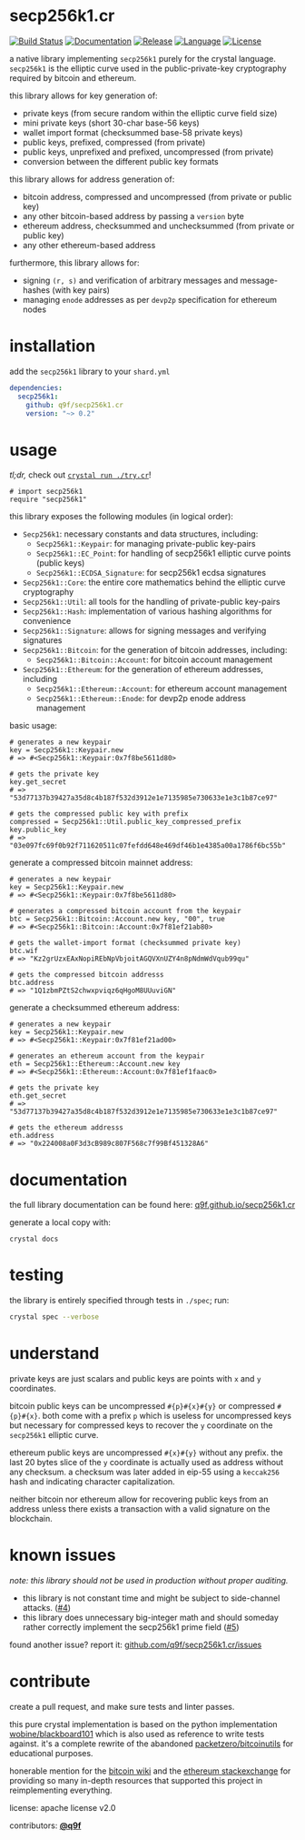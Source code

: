 # secp256k1.cr

[![Build Status](https://img.shields.io/github/workflow/status/q9f/secp256k1.cr/Nightly)](https://github.com/q9f/secp256k1.cr/actions)
[![Documentation](https://img.shields.io/badge/docs-html-black)](https://q9f.github.io/secp256k1.cr/)
[![Release](https://img.shields.io/github/v/release/q9f/secp256k1.cr?include_prereleases&color=black)](https://github.com/q9f/secp256k1.cr/releases/latest)
[![Language](https://img.shields.io/github/languages/top/q9f/secp256k1.cr?color=black)](https://github.com/q9f/secp256k1.cr/search?l=crystal)
[![License](https://img.shields.io/github/license/q9f/secp256k1.cr.svg?color=black)](LICENSE)

a native library implementing `secp256k1` purely for the crystal language. `secp256k1` is the elliptic curve used in the public-private-key cryptography required by bitcoin and ethereum.

this library allows for key generation of:
* private keys (from secure random within the elliptic curve field size)
* mini private keys (short 30-char base-56 keys)
* wallet import format (checksummed base-58 private keys)
* public keys, prefixed, compressed (from private)
* public keys, unprefixed and prefixed, uncompressed (from private)
* conversion between the different public key formats

this library allows for address generation of:
* bitcoin address, compressed and uncompressed (from private or public key)
* any other bitcoin-based address by passing a `version` byte
* ethereum address, checksummed and unchecksummed (from private or public key)
* any other ethereum-based address

furthermore, this library allows for:
* signing `(r, s)` and verification of arbitrary messages and message-hashes (with key pairs)
* managing `enode` addresses as per `devp2p` specification for ethereum nodes

# installation

add the `secp256k1` library to your `shard.yml`

```yaml
dependencies:
  secp256k1:
    github: q9f/secp256k1.cr
    version: "~> 0.2"
```

# usage

_tl;dr,_ check out [`crystal run ./try.cr`](./try.cr)!


```crystal
# import secp256k1
require "secp256k1"
```

this library exposes the following modules (in logical order):

* `Secp256k1`: necessary constants and data structures, including:
  - `Secp256k1::Keypair`: for managing private-public key-pairs
  - `Secp256k1::EC_Point`: for handling of secp256k1 elliptic curve points (public keys)
  - `Secp256k1::ECDSA_Signature`: for secp256k1 ecdsa signatures
* `Secp256k1::Core`: the entire core mathematics behind the elliptic curve cryptography
* `Secp256k1::Util`: all tools for the handling of private-public key-pairs
* `Secp256k1::Hash`: implementation of various hashing algorithms for convenience
* `Secp256k1::Signature`: allows for signing messages and verifying signatures
* `Secp256k1::Bitcoin`: for the generation of bitcoin addresses, including:
  - `Secp256k1::Bitcoin::Account`: for bitcoin account management
* `Secp256k1::Ethereum`: for the generation of ethereum addresses, including
  - `Secp256k1::Ethereum::Account`: for ethereum account management
  - `Secp256k1::Ethereum::Enode`: for devp2p enode address management

basic usage:

```crystal
# generates a new keypair
key = Secp256k1::Keypair.new
# => #<Secp256k1::Keypair:0x7f8be5611d80>

# gets the private key
key.get_secret
# => "53d77137b39427a35d8c4b187f532d3912e1e7135985e730633e1e3c1b87ce97"

# gets the compressed public key with prefix
compressed = Secp256k1::Util.public_key_compressed_prefix key.public_key
# => "03e097fc69f0b92f711620511c07fefdd648e469df46b1e4385a00a1786f6bc55b"
```

generate a compressed bitcoin mainnet address:

```crystal
# generates a new keypair
key = Secp256k1::Keypair.new
# => #<Secp256k1::Keypair:0x7f8be5611d80>

# generates a compressed bitcoin account from the keypair
btc = Secp256k1::Bitcoin::Account.new key, "00", true
# => #<Secp256k1::Bitcoin::Account:0x7f81ef21ab80>

# gets the wallet-import format (checksummed private key)
btc.wif
# => "Kz2grUzxEAxNopiREbNpVbjoitAGQVXnUZY4n8pNdmWdVqub99qu"

# gets the compressed bitcoin addresss
btc.address
# => "1Q1zbmPZtS2chwxpviqz6qHgoM8UUuviGN"
```

generate a checksummed ethereum address:

```crystal
# generates a new keypair
key = Secp256k1::Keypair.new
# => #<Secp256k1::Keypair:0x7f81ef21ad00>

# generates an ethereum account from the keypair
eth = Secp256k1::Ethereum::Account.new key
# => #<Secp256k1::Ethereum::Account:0x7f81ef1faac0>

# gets the private key
eth.get_secret
# => "53d77137b39427a35d8c4b187f532d3912e1e7135985e730633e1e3c1b87ce97"

# gets the ethereum addresss
eth.address
# => "0x224008a0F3d3cB989c807F568c7f99Bf451328A6"
```

# documentation

the full library documentation can be found here: [q9f.github.io/secp256k1.cr](https://q9f.github.io/secp256k1.cr/)

generate a local copy with:

```
crystal docs
```

# testing

the library is entirely specified through tests in `./spec`; run:

```bash
crystal spec --verbose
```

# understand

private keys are just scalars and public keys are points with `x` and `y` coordinates.

bitcoin public keys can be uncompressed `#{p}#{x}#{y}` or compressed `#{p}#{x}`. both come with a prefix `p` which is useless for uncompressed keys but necessary for compressed keys to recover the `y` coordinate on the `secp256k1` elliptic curve.

ethereum public keys are uncompressed `#{x}#{y}` without any prefix. the last 20 bytes slice of the `y` coordinate is actually used as address without any checksum. a checksum was later added in eip-55 using a `keccak256` hash and indicating character capitalization.

neither bitcoin nor ethereum allow for recovering public keys from an address unless there exists a transaction with a valid signature on the blockchain.

# known issues

_note: this library should not be used in production without proper auditing._

* this library is not constant time and might be subject to side-channel attacks. ([#4](https://github.com/q9f/secp256k1.cr/issues/4))
* this library does unnecessary big-integer math and should someday rather correctly implement the secp256k1 prime field ([#5](https://github.com/q9f/secp256k1.cr/issues/5))

found another issue? report it: [github.com/q9f/secp256k1.cr/issues](https://github.com/q9f/secp256k1.cr/issues)

# contribute

create a pull request, and make sure tests and linter passes.

this pure crystal implementation is based on the python implementation [wobine/blackboard101](https://github.com/wobine/blackboard101) which is also used as reference to write tests against. it's a complete rewrite of the abandoned [packetzero/bitcoinutils](https://github.com/packetzero/bitcoinutils) for educational purposes.

honerable mention for the [bitcoin wiki](https://en.bitcoin.it/wiki/Main_Page) and the [ethereum stackexchange](https://ethereum.stackexchange.com/) for providing so many in-depth resources that supported this project in reimplementing everything.

license: apache license v2.0

contributors: [**@q9f**](https://github.com/q9f/)
